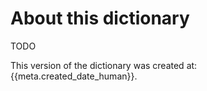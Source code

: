 # About this dictionary

TODO

This version of the dictionary was created at: {{meta.created_date_human}}.


